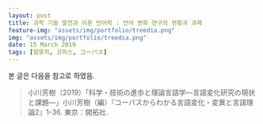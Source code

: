 ```yaml
---
layout: post
title: 과학 기술 발전과 이론 언어학 : 언어 변화 연구의 현황과 과제
feature-img: "assets/img/portfolio/treedia.png"
img: "assets/img/portfolio/treedia.png"
date: 15 March 2019
tags: [말뭉치, 코퍼스, コーパス]
---
```


본 글은 다음을 참고로 하였음.

> 小川芳樹（2019）「科学・技術の進歩と理論言語学―言語変化研究の現状と課題―」小川芳樹（編）『コーパスからわかる言語変化・変異と言語理論2』1-36. 東京：開拓社.

